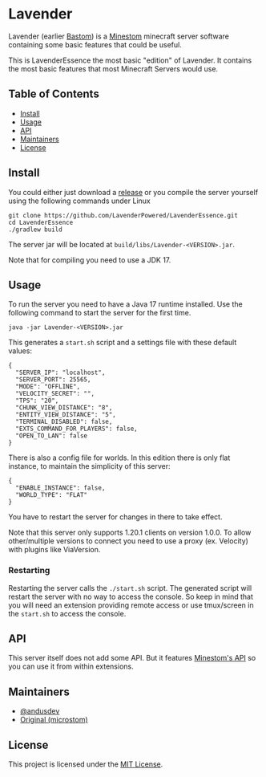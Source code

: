 # Lavender

Lavender (earlier [Bastom](https://github.com/AndusDEV/bastom)) is a [Minestom](https://github.com/minestom/minestom) minecraft server software containing some basic features that could be useful.

This is LavenderEssence the most basic "edition" of Lavender. It contains the most basic features that most Minecraft Servers would use.

## Table of Contents

- [Install](#install)
- [Usage](#usage)
- [API](#api)
- [Maintainers](#maintainers)
- [License](#license)

## Install
You could either just download a [release](https://github.com/LavenderPowered/LavenderEssence/releases) or you compile the server yourself using the following commands under Linux
```shell
git clone https://github.com/LavenderPowered/LavenderEssence.git
cd LavenderEssence
./gradlew build
```
The server jar will be located at `build/libs/Lavender-<VERSION>.jar`.

Note that for compiling you need to use a JDK 17.

## Usage
To run the server you need to have a Java 17 runtime installed.
Use the following command to start the server for the first time.
```shell
java -jar Lavender-<VERSION>.jar
```
This generates a `start.sh` script and a settings file with these default values:
```json5
{
  "SERVER_IP": "localhost",
  "SERVER_PORT": 25565,
  "MODE": "OFFLINE",
  "VELOCITY_SECRET": "",
  "TPS": "20",
  "CHUNK_VIEW_DISTANCE": "8",
  "ENTITY_VIEW_DISTANCE": "5",
  "TERMINAL_DISABLED": false,
  "EXTS_COMMAND_FOR_PLAYERS": false,
  "OPEN_TO_LAN": false
}
```
There is also a config file for worlds. In this edition there is only flat instance, to maintain the simplicity of this server:
```json5
{
  "ENABLE_INSTANCE": false,
  "WORLD_TYPE": "FLAT"
}
```
You have to restart the server for changes in there to take effect.

Note that this server only supports 1.20.1 clients on version 1.0.0. To allow other/multiple versions to connect you need to use a proxy (ex. Velocity) with plugins like ViaVersion.

### Restarting
Restarting the server calls the `./start.sh` script.
The generated script will restart the server with no way to access the console.
So keep in mind that you will need an extension providing remote access or use tmux/screen in the `start.sh` to access the console.


## API
This server itself does not add some API. But it features [Minestom's API](https://github.com/Minestom/Minestom) so you can use it from within extensions.

## Maintainers

 - [@andusdev](https://github.com/andusdev)
 - [Original (microstom)](https://github.com/KlainStom/microstom)

## License

This project is licensed under the [MIT License](LICENSE).
